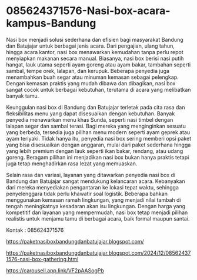 # 085624371576-Nasi-box-acara-kampus-Bandung
Nasi box menjadi solusi sederhana dan efisien bagi masyarakat Bandung dan Batujajar untuk berbagai jenis acara. Dari pengajian, ulang tahun, hingga acara kantor, nasi box menawarkan kemudahan tanpa perlu repot menyiapkan makanan secara manual. Biasanya, nasi box berisi nasi putih hangat, lauk utama seperti ayam goreng atau ayam bakar, tambahan seperti sambal, tempe orek, lalapan, dan kerupuk. Beberapa penyedia juga menambahkan buah segar atau minuman kemasan sebagai pelengkap. Dengan kemasan praktis yang mudah dibawa dan dibagikan, nasi box sangat cocok untuk berbagai kebutuhan, terutama di acara yang melibatkan banyak tamu.  

Keunggulan nasi box di Bandung dan Batujajar terletak pada cita rasa dan fleksibilitas menu yang dapat disesuaikan dengan kebutuhan. Banyak penyedia menawarkan menu khas Sunda, seperti nasi timbel dengan lalapan segar dan sambal terasi. Bagi mereka yang menginginkan sesuatu yang berbeda, tersedia juga pilihan menu modern seperti ayam geprek atau ayam teriyaki. Tidak hanya itu, penyedia nasi box sering memberi opsi paket yang bisa disesuaikan dengan anggaran, mulai dari paket sederhana hingga yang lebih premium dengan lauk seperti ikan bakar, rendang, atau udang goreng. Beragam pilihan ini menjadikan nasi box bukan hanya praktis tetapi juga tetap menghadirkan rasa lezat yang memuaskan.  

Selain rasa dan variasi, layanan yang ditawarkan penyedia nasi box di Bandung dan Batujajar sangat mendukung kelancaran acara. Kebanyakan dari mereka menyediakan pengantaran ke lokasi tepat waktu, sehingga penyelenggara tidak perlu khawatir soal logistik. Beberapa bahkan menggunakan kemasan ramah lingkungan, yang menjadi nilai tambah di tengah meningkatnya kesadaran akan isu lingkungan. Dengan harga yang kompetitif dan layanan yang mempermudah, nasi box tetap menjadi pilihan realistis untuk menjamu tamu di berbagai acara, baik formal maupun santai.

Kontak :
085624371576

https://paketnasiboxbandungdanbatujajar.blogspot.com/

https://paketnasiboxbandungdanbatujajar.blogspot.com/2024/12/085624371576-nasi-box-gathering.html

https://carousell.app.link/VF2pAASogPb
